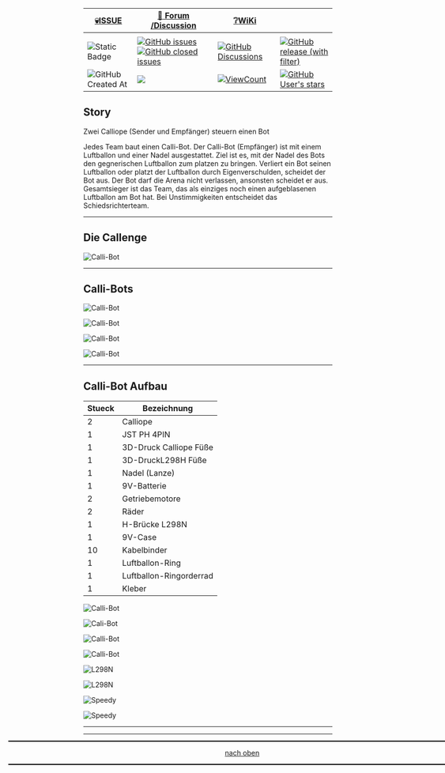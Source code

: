 <a name="oben"></a>

<div align="center">

|[:skull:ISSUE](https://github.com/frankyhub/Calli-Bot/issues?q=is%3Aissue)|[:speech_balloon: Forum /Discussion](https://github.com/frankyhub/Calli-Bot/discussions)|[:grey_question:WiKi](https://github.com/frankyhub/Calli-Bot/wiki)||
|--|--|--|--|
| | | | |
|![Static Badge](https://img.shields.io/badge/RepoNr.:-%2007-blue)|<a href="https://github.com/frankyhub/Calli-Bot/issues">![GitHub issues](https://img.shields.io/github/issues/frankyhub/Calli-Bot)![GitHub closed issues](https://img.shields.io/github/issues-closed/frankyhub/Calli-Bot)|<a href="https://github.com/frankyhub/Calli-Bot/discussions">![GitHub Discussions](https://img.shields.io/github/discussions/frankyhub/Calli-Bot)|<a href="https://github.com/frankyhub/Calli-Bot/releases">![GitHub release (with filter)](https://img.shields.io/github/v/release/frankyhub/Calli-Bot)|
|![GitHub Created At](https://img.shields.io/github/created-at/frankyhub/Calli-Bot)| <a href="https://github.com/frankyhub/Calli-Bot/pulse" alt="Activity"><img src="https://img.shields.io/github/commit-activity/m/badges/shields" />| <a href="https://github.com/frankyhub/Calli-Bot/graphs/traffic"><img alt="ViewCount" src="https://views.whatilearened.today/views/github/frankyhub/github-clone-count-badge.svg">  |<a href="https://github.com/frankyhub?tab=stars"> ![GitHub User's stars](https://img.shields.io/github/stars/frankyhub)|
</div>







## Story

Zwei Calliope (Sender und Empfänger) steuern einen Bot

Jedes Team baut einen Calli-Bot. Der Calli-Bot (Empfänger) ist mit einem Luftballon und einer Nadel ausgestattet.
Ziel ist es, mit der Nadel des Bots den gegnerischen Luftballon zum platzen zu bringen.
Verliert ein Bot seinen Luftballon oder platzt der Luftballon durch Eigenverschulden, scheidet der Bot aus.
Der Bot darf die Arena nicht verlassen, ansonsten scheidet er aus.
Gesamtsieger ist das Team, das als einziges noch einen aufgeblasenen Luftballon am Bot hat.
Bei Unstimmigkeiten entscheidet das Schiedsrichterteam.

---

## Die Callenge

![Calli-Bot](/pic/Calli-Bot19.png)

---

## Calli-Bots

![Calli-Bot](/pic/Calli-Bot06.JPG)

![Calli-Bot](/pic/Calli-Bot04.JPG)

![Calli-Bot](/pic/Calli-Bot11.jpg)


![Calli-Bot](/pic/Calli-Bot17.jpg)

---

## Calli-Bot Aufbau

| Stueck | Bezeichnung | 
| -------- | -------- | 
| 2       | Calliope        | 
| 1        |JST PH 4PIN       | 
| 1        | 3D-Druck Calliope Füße        | 
| 1        | 3D-DruckL298H Füße       |
| 1      | Nadel (Lanze)      |
| 1      |  9V-Batterie     |
| 2       | Getriebemotore      |
| 2       | Räder     |
| 1       | H-Brücke L298N     |
| 1      | 9V-Case       |
| 10       | Kabelbinder      |
| 1      | Luftballon-Ring      |
| 1       | Luftballon-Ringorderrad      |
| 1       | Kleber      |



![Calli-Bot](/pic/Montage.png)


![Cali-Bot](/pic/Regel.png)

![Calli-Bot](/pic/Calloipe2.png)


![Calli-Bot](/pic/H-Br%C3%BCcke%20L298N.png)

![L298N](/pic/L298N2.png)

![L298N](/pic/L298N1.png)

![Speedy](/pic/speedy2.png)

![Speedy](/pic/speedy1.png)

---

<div style="position:absolute; left:2cm; ">   
<ol class="breadcrumb" style="border-top: 2px solid black;border-bottom:2px solid black; height: 45px; width: 900px;"> <p align="center"><a href="#oben">nach oben</a></p></ol>
</div> 

---
